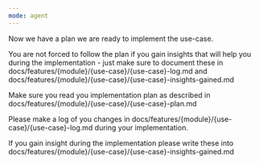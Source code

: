 ```yaml
---
mode: agent
---
```

Now we have a plan we are ready to implement the use-case.

You are not forced to follow the plan if you gain insights that will help you during the implementation - just make sure to document these in docs/features/{module}/{use-case}/{use-case}-log.md and docs/features/{module}/{use-case}/{use-case}-insights-gained.md

Make sure you read you implementation plan as described in docs/features/{module}/{use-case}/{use-case}-plan.md

Please make a log of you changes in docs/features/{module}/{use-case}/{use-case}-log.md during your implementation.

If you gain insight during the implementation please write these into docs/features/{module}/{use-case}/{use-case}-insights-gained.md